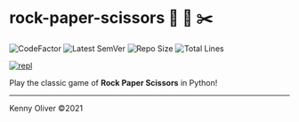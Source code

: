 # rock-paper-scissors :moyai: :page_facing_up: :scissors:

![CodeFactor](https://www.codefactor.io/repository/github/KennyOliver/rock-paper-scissors/badge?style=for-the-badge)
![Latest SemVer](https://img.shields.io/github/v/tag/KennyOliver/rock-paper-scissors?label=version&sort=semver&style=for-the-badge)
![Repo Size](https://img.shields.io/github/repo-size/KennyOliver/rock-paper-scissors?style=for-the-badge)
![Total Lines](https://img.shields.io/tokei/lines/github/KennyOliver/rock-paper-scissors?style=for-the-badge)

[![repl](https://repl.it/badge/github/KennyOliver/rock-paper-scissors)](https://repl.it/@KennyOliver/rock-paper-scissors)

Play the classic game of **Rock Paper Scissors** in Python!

---
Kenny Oliver ©2021
